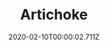---
templateKey: blog-post
title: Artichoke
type: vegetable
description: The bud of a thistle plant. The spiny outer leaves conceal a fleshy, filling interior.
featuredpost: false
date: 2020-02-10T00:00:02.711Z
featuredimage: /img/Artichoke.png
sellPrice: 160
tags: 
  - vegetable
---